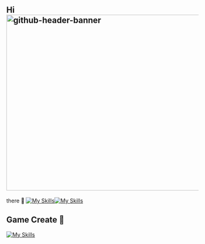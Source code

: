 
## Hi <img width="1700" height="460" alt="github-header-banner" src="https://github.com/user-attachments/assets/eec792c6-0ee8-4d33-a52a-976c14994f64" />
there 👋
[![My Skills](https://skillicons.dev/icons?i=html,js,css)](https://skillicons.dev)[![My Skills](https://skillicons.dev/icons?i=figma&theme=light)](https://skillicons.dev)
## Game Create 👋
[![My Skills](https://skillicons.dev/icons?i=lua)](https://skillicons.dev)
